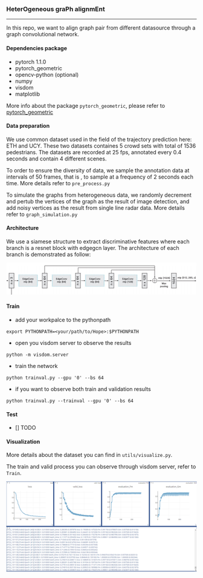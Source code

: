 ### HeterOgeneous graPh alignmEnt

----
In this repo, we want to align graph pair from different datasource through a graph convolutional network.

#### Dependencies package
- pytorch 1.1.0
- pytorch_geometric
- opencv-python (optional)
- numpy
- visdom
- matplotlib

More info about the package `pytorch_geometric`, please refer to [pytorch_geometric](https://pytorch-geometric.readthedocs.io/en/latest/notes/installation.html)

#### Data preparation

We use common dataset used in the field of the trajectory prediction here: ETH and UCY. These two datasets containes 5 crowd
sets with total of 1536 pedestrians. The datasets are recorded at 25 fps, annotated every 0.4 seconds and contain
4 different scenes.

To order to ensure the diversity of data, we sample the annotation data at intervals of 50 frames, that is , to sample at a 
frequency of 2 seconds each time. More details refer to `pre_process.py`

To simulate the graphs from heterogeneous data, we randomly decrement and pertub the vertices of the graph
as the result of image detection, and add noisy vertices as the result from single line radar data.
More details refer to `graph_simulation.py`

#### Architecture

We use a siamese structure to extract discriminative features where each branch is a resnet
block with edgegcn layer. The architecture of each branch is demonstrated as follow:

![EG](Figs/EdgeGraph.png)

#### Train
- add your workpalce to the pythonpath
```buildoutcfg
export PYTHONPATH=<your/path/to/Hope>:$PYTHONPATH
```

- open you visdom server to observe the results
```buildoutcfg
python -m visdom.server
```

- train the network
```buildoutcfg
python trainval.py --gpu '0' --bs 64
```
- if you want to observe both train and validation results
```buildoutcfg
python trainval.py --trainval --gpu '0' --bs 64
```

#### Test
- [] TODO

#### Visualization
More details about the dataset you can find in `utils/visualize.py`.

The train and valid process you can observe through visdom server, refer to `Train`.

![log](Figs/hope_log.png)
